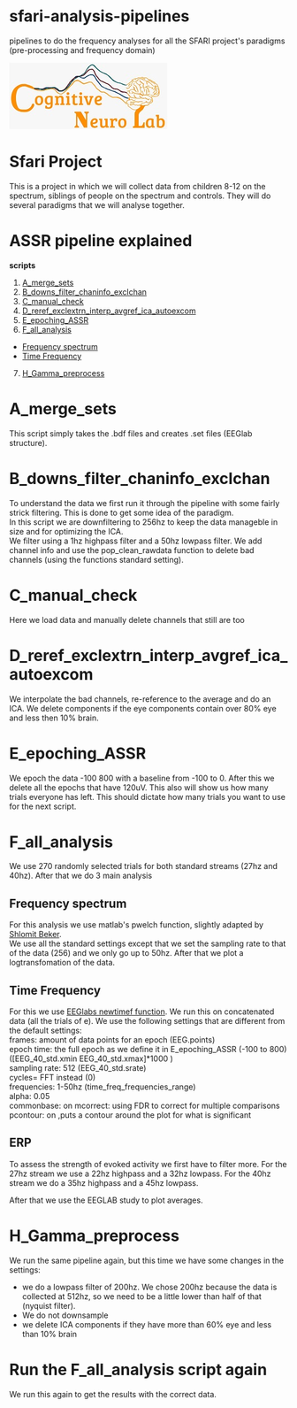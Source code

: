 # sfari-analysis-pipelines
pipelines to do the frequency analyses for all the SFARI project's paradigms (pre-processing and frequency domain)

![Logo](https://github.com/CognitiveNeuroLab/sfari-analysis-pipelines/blob/main/images/CNL_logo.jpeg)


# Sfari Project
This is a project in which we will collect data from children 8-12 on the spectrum, siblings of people on the spectrum and controls. They will do several paradigms that we will analyse together. 

# ASSR pipeline explained

**scripts**
  
1. [A_merge_sets](#a_merge_sets)
2. [B_downs_filter_chaninfo_exclchan](#b_downs_filter_chaninfo_exclchan)
3. [C_manual_check](#c_manual_check)
4. [D_reref_exclextrn_interp_avgref_ica_autoexcom](#d_reref_exclextrn_interp_avgref_ica_autoexcom)
5. [E_epoching_ASSR](#e_epoching_ASSR)
6. [F_all_analysis](#f_all_analysis)  
  - [Frequency spectrum](#frequency-spectrum)
  - [Time Frequency](#time-frequency)
7. [H_Gamma_preprocess](#H_Gamma_preprocess)

# A_merge_sets
This script simply takes the .bdf files and creates .set files (EEGlab structure).  
  
  
# B_downs_filter_chaninfo_exclchan  
  
To understand the data we first run it through the pipeline with some fairly strick filtering. This is done to get some idea of the paradigm.  
In this script we are downfiltering to 256hz to keep the data manageble in size and for optimizing the ICA.  
We filter using a 1hz highpass filter and a 50hz lowpass filter.
We add channel info and use the pop_clean_rawdata function to delete bad channels (using the functions standard setting).

# C_manual_check  
  
Here we load data and manually delete channels that still are too   
  
# D_reref_exclextrn_interp_avgref_ica_autoexcom  
  
We interpolate the bad channels, re-reference to the average and do an ICA.
We delete components if the eye components contain over 80% eye and less then 10% brain. 
  
# E_epoching_ASSR  

We epoch the data -100 800 with a baseline from -100 to 0. After this we delete all the epochs that have 120uV. 
This also will show us how many trials everyone has left. This should dictate how many trials you want to use for the next script.  
  
# F_all_analysis  
  
We use 270 randomly selected trials for both standard streams (27hz and 40hz). After that we do 3 main analysis 

## Frequency spectrum  
  
For this analysis we use matlab's pwelch function, slightly adapted by [Shlomit Beker](https://github.com/Shlomit-Beker).  
We use all the standard settings except that we set the sampling rate to that of the data (256) and we only go up to 50hz. After that we plot a logtransfomation of the data.
  
## Time Frequency
  
For this we use [EEGlabs newtimef function](https://github.com/sccn/eeglab/blob/develop/functions/timefreqfunc/newtimef.m). We run this on concatenated data (all the trials of e). We use the following settings that are different from the default settings:  
frames: amount of data points for an epoch (EEG.points)  
epoch time: the full epoch as we define it in E_epoching_ASSR (-100 to 800) ([EEG_40_std.xmin EEG_40_std.xmax]*1000 )  
sampling rate: 512 (EEG_40_std.srate)  
cycles= FFT instead (0)  
frequencies: 1-50hz (time_freq_frequencies_range)  
alpha: 0.05  
commonbase: on
mcorrect: using FDR to correct for multiple comparisons
pcontour: on ,puts a contour around the plot for what is significant  

## ERP  
  
To assess the strength of evoked activity we first have to filter more. For the 27hz stream we use a 22hz highpass and a 32hz lowpass. For the 40hz stream we do a 35hz highpass and a 45hz lowpass. 

After that we use the EEGLAB study to plot averages.  
  
# H_Gamma_preprocess  
  
We run the same pipeline again, but this time we have some changes in the settings:  
- we do a lowpass filter of 200hz. We chose 200hz because the data is collected at 512hz, so we need to be a little lower than half of that (nyquist filter). 
- We do not downsample  
- we delete ICA components if they have more than 60% eye and less than 10% brain

# Run the F_all_analysis script again  
We run this again to get the results with the correct data.  